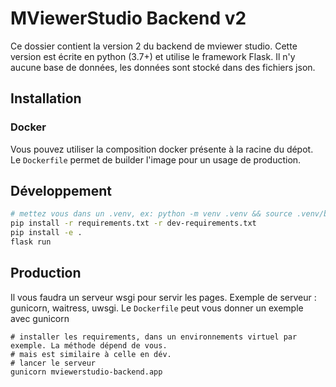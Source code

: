 # MViewerStudio Backend v2

Ce dossier contient la version 2 du backend de mviewer studio. Cette version est écrite en python (3.7+) et
utilise le framework Flask. Il n'y aucune base de données, les données sont stocké dans des fichiers
json.

## Installation

### Docker

Vous pouvez utiliser la composition docker présente à la racine du dépot. Le `Dockerfile` permet de builder l'image pour un usage de production.


## Développement

```bash
# mettez vous dans un .venv, ex: python -m venv .venv && source .venv/bin/activate, ou via pew ou pyenv par exemple
pip install -r requirements.txt -r dev-requirements.txt
pip install -e .
flask run
```


## Production

Il vous faudra un serveur wsgi pour servir les pages. Exemple de serveur : gunicorn, waitress,
uwsgi. Le `Dockerfile` peut vous donner un exemple avec gunicorn

```
# installer les requirements, dans un environnements virtuel par exemple. La méthode dépend de vous.
# mais est similaire à celle en dév.
# lancer le serveur
gunicorn mviewerstudio-backend.app
```
